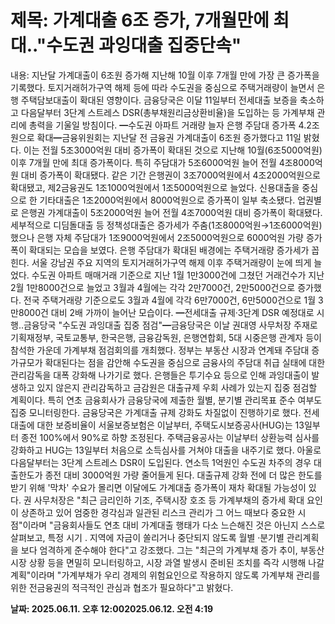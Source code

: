# **제목: 가계대출 6조 증가, 7개월만에 최대.."수도권 과잉대출 집중단속"**

  내용: 지난달 가계대출이 6조원 증가해 지난해 10월 이후 7개월 만에 가장 큰 증가폭을 기록했다. 토지거래허가구역 해제 등에 따라 수도권을 중심으로 주택거래량이 늘면서 은행 주택담보대출이 확대된 영향이다. 금융당국은 이달 11일부터 전세대출 보증을 축소하고 다음달부터 3단계 스트레스 DSR(총부채원리금상환비율)을 도입하는 등 가계부채 관리에 총력을 기울일 방침이다. ━수도권 아파트 거래량 늘자 은행 주담대 증가폭 4.2조원으로 확대━금융위원회는 지난달 전 금융권 가계대출이 6조원 증가했다고 11일 밝혔다. 이는 전월 5조3000억원 대비 증가폭이 확대된 것으로 지난해 10월(6조5000억원) 이후 7개월 만에 최대 증가폭이다. 특히 주담대가 5조6000억원 늘어 전월 4조8000억원 대비 증가폭이 확대됐다. 같은 기간 은행권이 3조7000억원에서 4조2000억원으로 확대됐고, 제2금융권도 1조1000억원에서 1조5000억원으로 늘었다. 신용대출을 중심으로 한 기타대출은 1조2000억원에서 8000억원으로 증가폭이 일부 축소됐다. 업권별로 은행권 가계대출이 5조2000억원 늘어 전월 4조7000억원 대비 증가폭이 확대됐다. 세부적으로 디딤돌대출 등 정책성대출은 증가세가 주춤(1조8000억원→1조6000억원)했으나 은행 자체 주담대가 1조9000억원에서 2조5000억원으로 6000억원 가량 증가폭이 확대되는 모습을 보였다. 은행 주담대가 확대된 배경에는 주택거래량 증가세가 꼽힌다. 서울 강남권 주요 지역의 토지거래허가구역 해제 이후 주택거래량이 눈에 띄게 늘었다. 수도권 아파트 매매거래 기준으로 지난 1월 1만3000건에 그쳤던 거래건수가 지난 2월 1만8000건으로 늘었고 3월과 4월에는 각각 2만7000건, 2만5000건으로 증가했다. 전국 주택거래량 기준으로도 3월과 4월에 각각 6만7000건, 6만5000건으로 1월 3만8000건 대비 2배 가까이 늘어난 모습이다. ━전세대출 규제·3단계 DSR 예정대로 시행..금융당국 "수도권 과잉대출 집중 점검"━금융당국은 이날 권대영 사무처장 주재로 기획재정부, 국토교통부, 한국은행, 금융감독원, 은행연합회, 5대 시중은행 관계자 등이 참석한 가운데 가계부채 점검회의를 개최했다. 정부는 부동산 시장과 연계돼 주담대 증가규모가 확대된다는 점을 감안해 수도권을 중심으로 금융사의 주담대 취급 실태에 대한 관리감독을 대폭 강화해 나가기로 했다. 은행들은 투기수요 등으로 인해 과잉대출이 발생하고 있지 않은지 관리감독하고 금감원은 대출규제 우회 사례가 있는지 집중 점검할 계획이다. 특히 연초 금융회사가 금융당국에 제출한 월별, 분기별 관리목표 준수 여부도 집중 모니터링한다. 금융당국은 가계대출 규제 강화도 차질없이 진행하기로 했다. 전세대출에 대한 보증비율이 서울보증보험은 이날부터, 주택도시보증공사(HUG)는 13일부터 종전 100%에서 90%로 하향 조정된다. 주택금융공사는 이날부터 상환능력 심사를 강화하고 HUG는 13일부터 처음으로 소득심사를 거쳐야 대출을 내주기로 했다. 아울로 다음달부터는 3단계 스트레스 DSR이 도입된다. 연소득 1억원인 수도권 차주의 경우 대출한도가 종전 대비 3000억원 가량 줄어들게 된다. 대출규제 강화 전에 더 많은 한도를 받기 위해 '막차' 수요가 몰리면 이달에도 가계대출 증가폭이 재차 확대될 가능성이 있다. 권 사무처장은 "최근 금리인하 기조, 주택시장 호조 등 가계부채의 증가세 확대 요인이 상존하고 있어 엄중한 경각심과 일관된 리스크 관리가 그 어느 때보다 중요한 시점"이라며 "금융회사들도 연초 대비 가계대출 행태가 다소 느슨해진 것은 아닌지 스스로 살펴보고, 특정 시기 . 지역에 자금이 쏠리거나 중단되지 않도록 월별 ·분기별 관리계획을 보다 엄격하게 준수해야 한다"고 강조했다. 그는 "최근의 가계부채 증가 추이, 부동산 시장 상황 등을 면밀히 모니터링하고, 시장 과열 발생시 준비된 조치를 즉각 시행해 나갈 계획"이라며 "가계부채가 우리 경제의 위험요인으로 작용하지 않도록 가계부채 관리를 위한 전금융권의 적극적인 관심과 협조가 필요하다"고 밝혔다.

  **날짜: 2025.06.11. 오후 12:002025.06.12. 오전 4:19**